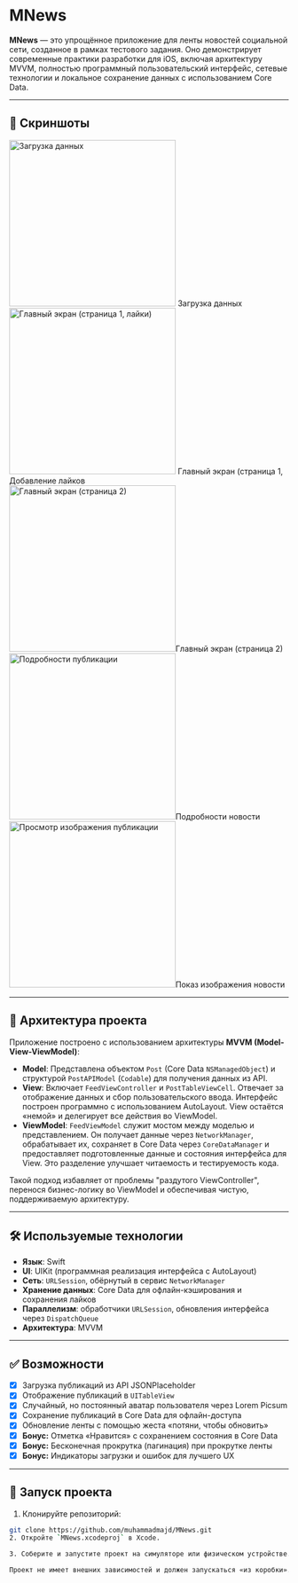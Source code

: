 # MNews

**MNews** — это упрощённое приложение для ленты новостей социальной сети, созданное в рамках тестового задания. Оно демонстрирует современные практики разработки для iOS, включая архитектуру MVVM, полностью программный пользовательский интерфейс, сетевые технологии и локальное сохранение данных с использованием Core Data.

---

## 📸 Скриншоты 
<div>
  <img src="MNews/screenshots/1.png" alt="Загрузка данных" width="300"> Загрузка данных </img><br>
  <img src="MNews/screenshots/2.png" alt="Главный экран (страница 1, лайки)" width="300"/> Главный экран (страница 1, Добавление лайков </img><br>
  <img src="MNews/screenshots/3.png" alt="Главный экран (страница 2)" width="300"/>Главный экран (страница 2) </img>
  <img src="MNews/screenshots/4.png" alt="Подробности публикации" width="300"/>Подробности новости</img>
  <img src="MNews/screenshots/3.png" alt="Просмотр изображения публикации" width="300"/>Показ изображения новости</img>
</div>

---

## 🧠 Архитектура проекта

Приложение построено с использованием архитектуры **MVVM (Model-View-ViewModel)**:

- **Model**: Представлена объектом `Post` (Core Data `NSManagedObject`) и структурой `PostAPIModel` (`Codable`) для получения данных из API.
- **View**: Включает `FeedViewController` и `PostTableViewCell`. Отвечает за отображение данных и сбор пользовательского ввода. Интерфейс построен программно с использованием AutoLayout. View остаётся «немой» и делегирует все действия во ViewModel.
- **ViewModel**: `FeedViewModel` служит мостом между моделью и представлением. Он получает данные через `NetworkManager`, обрабатывает их, сохраняет в Core Data через `CoreDataManager` и предоставляет подготовленные данные и состояния интерфейса для View. Это разделение улучшает читаемость и тестируемость кода.

Такой подход избавляет от проблемы "раздутого ViewController", перенося бизнес-логику во ViewModel и обеспечивая чистую, поддерживаемую архитектуру.

---

## 🛠 Используемые технологии

- **Язык**: Swift  
- **UI**: UIKit (программная реализация интерфейса с AutoLayout)  
- **Сеть**: `URLSession`, обёрнутый в сервис `NetworkManager`  
- **Хранение данных**: Core Data для офлайн-кэширования и сохранения лайков  
- **Параллелизм**: обработчики `URLSession`, обновления интерфейса через `DispatchQueue`  
- **Архитектура**: MVVM  

---

## ✅ Возможности

- [x] Загрузка публикаций из API JSONPlaceholder  
- [x] Отображение публикаций в `UITableView`  
- [x] Случайный, но постоянный аватар пользователя через Lorem Picsum  
- [x] Сохранение публикаций в Core Data для офлайн-доступа  
- [x] Обновление ленты с помощью жеста «потяни, чтобы обновить»  
- [x] **Бонус:** Отметка «Нравится» с сохранением состояния в Core Data  
- [x] **Бонус:** Бесконечная прокрутка (пагинация) при прокрутке ленты  
- [x] **Бонус:** Индикаторы загрузки и ошибок для лучшего UX  

---

## 🚀 Запуск проекта

1. Клонируйте репозиторий:
```bash
git clone https://github.com/muhammadmajd/MNews.git
2. Откройте `MNews.xcodeproj` в Xcode.

3. Соберите и запустите проект на симуляторе или физическом устройстве.

Проект не имеет внешних зависимостей и должен запускаться «из коробки».
